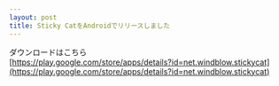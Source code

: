 ```yaml
---
layout: post
title: Sticky CatをAndroidでリリースしました
---
```


ダウンロードはこちら  
[https://play.google.com/store/apps/details?id=net.windblow.stickycat](https://play.google.com/store/apps/details?id=net.windblow.stickycat)

